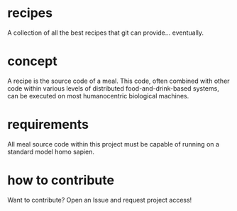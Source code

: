 # recipes
A collection of all the best recipes that git can provide... eventually.

# concept
A recipe is the source code of a meal. This code, often combined with other code within various levels of distributed food-and-drink-based systems, can be executed on most humanocentric biological machines.

# requirements
All meal source code within this project must be capable of running on a standard model homo sapien.

# how to contribute
Want to contribute? Open an Issue and request project access!
